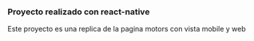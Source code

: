 ### Proyecto realizado con react-native

Este proyecto es una replica de la pagina motors con vista mobile y web
